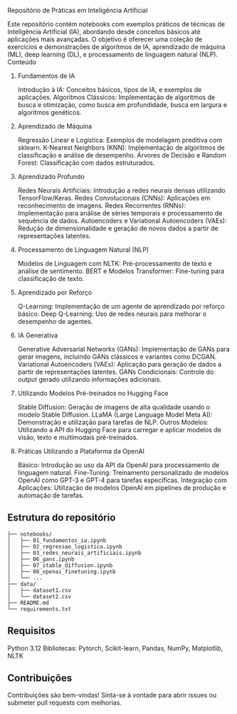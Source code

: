 Repositório de Práticas em Inteligência Artificial

Este repositório contém notebooks com exemplos práticos de técnicas de Inteligência Artificial (IA), abordando desde conceitos básicos até aplicações mais avançadas. O objetivo é oferecer uma coleção de exercícios e demonstrações de algoritmos de IA, aprendizado de máquina (ML), deep learning (DL), e processamento de linguagem natural (NLP).
Conteúdo

1. Fundamentos de IA

    Introdução à IA: Conceitos básicos, tipos de IA, e exemplos de aplicações.
    Algoritmos Clássicos: Implementação de algoritmos de busca e otimização, como busca em profundidade, busca em largura e algoritmos genéticos.

2. Aprendizado de Máquina

    Regressão Linear e Logística: Exemplos de modelagem preditiva com sklearn.
    K-Nearest Neighbors (KNN): Implementação de algoritmos de classificação e análise de desempenho.
    Árvores de Decisão e Random Forest: Classificação com dados estruturados.

3. Aprendizado Profundo

    Redes Neurais Artificiais: Introdução a redes neurais densas utilizando TensorFlow/Keras.
    Redes Convolucionais (CNNs): Aplicações em reconhecimento de imagens.
    Redes Recorrentes (RNNs): Implementação para análise de séries temporais e processamento de sequência de dados.
    Autoencoders e Variational Autoencoders (VAEs): Redução de dimensionalidade e geração de novos dados a partir de representações latentes.

4. Processamento de Linguagem Natural (NLP)

    Modelos de Linguagem com NLTK: Pré-processamento de texto e análise de sentimento.
    BERT e Modelos Transformer: Fine-tuning para classificação de texto.

5. Aprendizado por Reforço

    Q-Learning: Implementação de um agente de aprendizado por reforço básico.
    Deep Q-Learning: Uso de redes neurais para melhorar o desempenho de agentes.

6. IA Generativa

    Generative Adversarial Networks (GANs): Implementação de GANs para gerar imagens, incluindo GANs clássicos e variantes como DCGAN.
    Variational Autoencoders (VAEs): Aplicação para geração de dados a partir de representações latentes.
    GANs Condicionais: Controle do output gerado utilizando informações adicionais.

7. Utilizando Modelos Pré-treinados no Hugging Face

    Stable Diffusion: Geração de imagens de alta qualidade usando o modelo Stable Diffusion.
    LLaMA (Large Language Model Meta AI): Demonstração e utilização para tarefas de NLP.
    Outros Modelos: Utilizando a API do Hugging Face para carregar e aplicar modelos de visão, texto e multimodais pré-treinados.

8. Práticas Utilizando a Plataforma da OpenAI

    Básico: Introdução ao uso da API da OpenAI para processamento de linguagem natural.
    Fine-Tuning: Treinamento personalizado de modelos OpenAI como GPT-3 e GPT-4 para tarefas específicas.
    Integração com Aplicações: Utilização de modelos OpenAI em pipelines de produção e automação de tarefas.

## Estrutura do repositório
```
├── notebooks/
│   ├── 01_fundamentos_ia.ipynb
│   ├── 02_regressao_logistica.ipynb
│   ├── 03_redes_neurais_artificiais.ipynb
│   ├── 06_gans.ipynb
│   ├── 07_stable_diffusion.ipynb
│   ├── 08_openai_finetuning.ipynb
│   └── ... 
├── data/
│   ├── dataset1.csv
│   └── dataset2.csv
├── README.md
└── requirements.txt
```

## Requisitos
Python 3.12
Bibliotecas: Pytorch, Scikit-learn, Pandas, NumPy, Matplotlib, NLTK

## Contribuições

Contribuições são bem-vindas! Sinta-se à vontade para abrir issues ou submeter pull requests com melhorias.